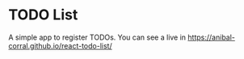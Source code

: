 # TODO List

A simple app to register TODOs.
You can see a live in https://anibal-corral.github.io/react-todo-list/
